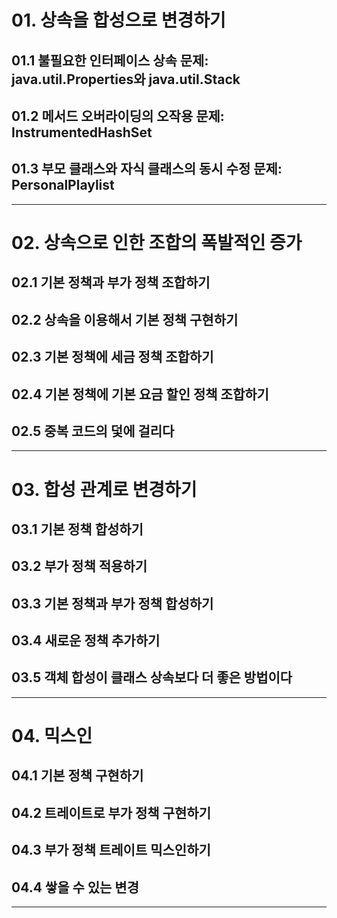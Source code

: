 # 01. 상속을 합성으로 변경하기

## 01.1 불필요한 인터페이스 상속 문제: java.util.Properties와 java.util.Stack
## 01.2 메서드 오버라이딩의 오작용 문제: InstrumentedHashSet
## 01.3 부모 클래스와 자식 클래스의 동시 수정 문제: PersonalPlaylist

---

# 02. 상속으로 인한 조합의 폭발적인 증가

## 02.1 기본 정책과 부가 정책 조합하기
## 02.2 상속을 이용해서 기본 정책 구현하기
## 02.3 기본 정책에 세금 정책 조합하기
## 02.4 기본 정책에 기본 요금 할인 정책 조합하기
## 02.5 중복 코드의 덫에 걸리다

---

# 03. 합성 관계로 변경하기

## 03.1 기본 정책 합성하기
## 03.2 부가 정책 적용하기
## 03.3 기본 정책과 부가 정책 합성하기
## 03.4 새로운 정책 추가하기
## 03.5 객체 합성이 클래스 상속보다 더 좋은 방법이다

---

# 04. 믹스인

## 04.1 기본 정책 구현하기
## 04.2 트레이트로 부가 정책 구현하기
## 04.3 부가 정책 트레이트 믹스인하기
## 04.4 쌓을 수 있는 변경

---